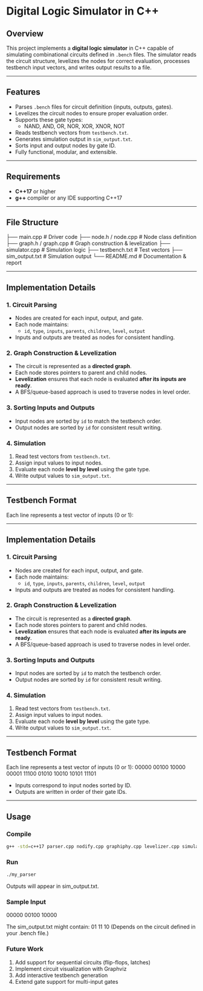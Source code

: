 # Digital Logic Simulator in C++

## Overview

This project implements a **digital logic simulator** in C++ capable of simulating combinational circuits defined in `.bench` files. The simulator reads the circuit structure, levelizes the nodes for correct evaluation, processes testbench input vectors, and writes output results to a file.

---

## Features

- Parses `.bench` files for circuit definition (inputs, outputs, gates).
- Levelizes the circuit nodes to ensure proper evaluation order.
- Supports these gate types:
  - NAND, AND, OR, NOR, XOR, XNOR, NOT
- Reads testbench vectors from `testbench.txt`.
- Generates simulation output in `sim_output.txt`.
- Sorts input and output nodes by gate ID.
- Fully functional, modular, and extensible.

---

## Requirements

- **C++17** or higher
- **g++** compiler or any IDE supporting C++17

---

## File Structure
├── main.cpp # Driver code
├── node.h / node.cpp # Node class definition
├── graph.h / graph.cpp # Graph construction & levelization
├── simulator.cpp # Simulation logic
├── testbench.txt # Test vectors
├── sim_output.txt # Simulation output
└── README.md # Documentation & report


---

## Implementation Details

### 1. Circuit Parsing

- Nodes are created for each input, output, and gate.
- Each node maintains:
  - `id`, `type`, `inputs`, `parents`, `children`, `level`, `output`
- Inputs and outputs are treated as nodes for consistent handling.

### 2. Graph Construction & Levelization

- The circuit is represented as a **directed graph**.
- Each node stores pointers to parent and child nodes.
- **Levelization** ensures that each node is evaluated **after its inputs are ready**.
- A BFS/queue-based approach is used to traverse nodes in level order.

### 3. Sorting Inputs and Outputs

- Input nodes are sorted by `id` to match the testbench order.
- Output nodes are sorted by `id` for consistent result writing.

### 4. Simulation

1. Read test vectors from `testbench.txt`.
2. Assign input values to input nodes.
3. Evaluate each node **level by level** using the gate type.
4. Write output values to `sim_output.txt`.

---

## Testbench Format

Each line represents a test vector of inputs (0 or 1):

---

## Implementation Details

### 1. Circuit Parsing

- Nodes are created for each input, output, and gate.
- Each node maintains:
  - `id`, `type`, `inputs`, `parents`, `children`, `level`, `output`
- Inputs and outputs are treated as nodes for consistent handling.

### 2. Graph Construction & Levelization

- The circuit is represented as a **directed graph**.
- Each node stores pointers to parent and child nodes.
- **Levelization** ensures that each node is evaluated **after its inputs are ready**.
- A BFS/queue-based approach is used to traverse nodes in level order.

### 3. Sorting Inputs and Outputs

- Input nodes are sorted by `id` to match the testbench order.
- Output nodes are sorted by `id` for consistent result writing.

### 4. Simulation

1. Read test vectors from `testbench.txt`.
2. Assign input values to input nodes.
3. Evaluate each node **level by level** using the gate type.
4. Write output values to `sim_output.txt`.

---

## Testbench Format

Each line represents a test vector of inputs (0 or 1):
00000
00100
10000
00001
11100
01010
10010
10101
11101


- Inputs correspond to input nodes sorted by ID.
- Outputs are written in order of their gate IDs.

---

## Usage

### Compile

```bash
g++ -std=c++17 parser.cpp nodify.cpp graphiphy.cpp levelizer.cpp simulator.cpp -o my_parser
```
### Run
```bash
./my_parser
```
Outputs will appear in sim_output.txt.

### Sample Input
00000
00100
10000


The sim_output.txt might contain:
01
11
10
(Depends on the circuit defined in your .bench file.)


### Future Work

1. Add support for sequential circuits (flip-flops, latches)
2. Implement circuit visualization with Graphviz
3. Add interactive testbench generation
4. Extend gate support for multi-input gates